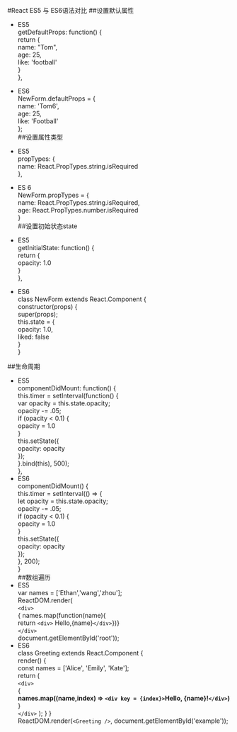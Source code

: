 #React ES5 与 ES6语法对比
##设置默认属性
- ES5  
    getDefaultProps: function() {  
              return {  
			name: "Tom",  
			age: 25,  
			like: 'football'  
		}  
	},  

- ES6  
	NewForm.defaultProps = {  
		name: 'Tom6',  
		age: 25,  
		like: 'Football'  
};  
##设置属性类型
- ES5  
	propTypes: {  
		name: React.PropTypes.string.isRequired  
	},  
- ES 6  
	NewForm.propTypes = {  
	name: React.PropTypes.string.isRequired,  
	age: React.PropTypes.number.isRequired  
	}  
##设置初始状态state
- ES5   
	getInitialState: function() {  
		return {  
			opacity: 1.0  
		}  
	},    
- ES6  
	class NewForm extends React.Component {  
	constructor(props) {  
		super(props);  
		this.state = {  
			opacity: 1.0,  
			liked: false  
		}  
	}  

##生命周期
- ES5   
	  componentDidMount: function() {  
		this.timer = setInterval(function() {  
			var opacity = this.state.opacity;  
			opacity -= .05;  
			if (opacity < 0.1) {  
				opacity = 1.0  
			}  
			this.setState({  
				opacity: opacity  
			});  
		}.bind(this), 500);  
	},  
- ES6  
	componentDidMount() {  
		this.timer = setInterval(() => {  
			let opacity = this.state.opacity;  
			opacity -= .05;  
			if (opacity < 0.1) {  
				opacity = 1.0  
			}  
			this.setState({  
				opacity: opacity  
			});  
		}, 200);  
	}  
##数组遍历
- ES5  
	var names = ['Ethan','wang','zhou'];  
	ReactDOM.render(  
		`<div>`  
			{ names.map(function(name){  
			return `<div>` Hello,{name}`</div>`})}  
		`</div>`  
		document.getElementById('root'));  
- ES6  
	class Greeting extends React.Component {      
   	render() {  
     	const names = ['Alice', 'Emily', 'Kate'];  
    	return (  
       `<div>`  
       {  
        **names.map((name,index) => `<div key = {index}>`Hello, {name}!`</div>`)**  
       }  
       `</div>`
     );
  	 }
 	}  
 	ReactDOM.render(`<Greeting />`,  document.getElementById('example'));